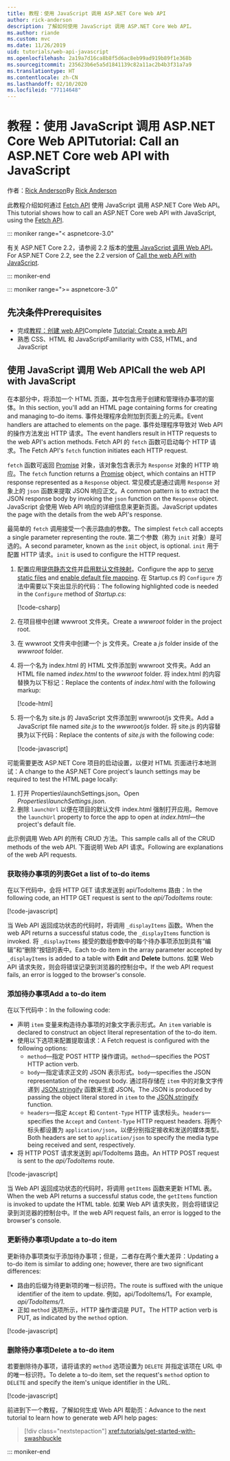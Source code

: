 ```yaml
---
title: 教程：使用 JavaScript 调用 ASP.NET Core Web API
author: rick-anderson
description: 了解如何使用 JavaScript 调用 ASP.NET Core Web API。
ms.author: riande
ms.custom: mvc
ms.date: 11/26/2019
uid: tutorials/web-api-javascript
ms.openlocfilehash: 2a19a7d16ca8b8f5d6ac8eb99ad919b89f1e368b
ms.sourcegitcommit: 235623b6e5a5d1841139c82a11ac2b4b3f31a7a9
ms.translationtype: HT
ms.contentlocale: zh-CN
ms.lasthandoff: 02/10/2020
ms.locfileid: "77114648"
---
```

# <a name="tutorial-call-an-aspnet-core-web-api-with-javascript"></a><span data-ttu-id="88f53-103">教程：使用 JavaScript 调用 ASP.NET Core Web API</span><span class="sxs-lookup"><span data-stu-id="88f53-103">Tutorial: Call an ASP.NET Core web API with JavaScript</span></span>

<span data-ttu-id="88f53-104">作者：[Rick Anderson](https://twitter.com/RickAndMSFT)</span><span class="sxs-lookup"><span data-stu-id="88f53-104">By [Rick Anderson](https://twitter.com/RickAndMSFT)</span></span>

<span data-ttu-id="88f53-105">此教程介绍如何通过 [Fetch API](https://developer.mozilla.org/docs/Web/API/Fetch_API) 使用 JavaScript 调用 ASP.NET Core Web API。</span><span class="sxs-lookup"><span data-stu-id="88f53-105">This tutorial shows how to call an ASP.NET Core web API with JavaScript, using the [Fetch API](https://developer.mozilla.org/docs/Web/API/Fetch_API).</span></span>

::: moniker range="< aspnetcore-3.0"

<span data-ttu-id="88f53-106">有关 ASP.NET Core 2.2，请参阅 2.2 版本的[使用 JavaScript 调用 Web API](xref:tutorials/first-web-api#call-the-web-api-with-javascript)。</span><span class="sxs-lookup"><span data-stu-id="88f53-106">For ASP.NET Core 2.2, see the 2.2 version of [Call the web API with JavaScript](xref:tutorials/first-web-api#call-the-web-api-with-javascript).</span></span>

::: moniker-end

::: moniker range=">= aspnetcore-3.0"

## <a name="prerequisites"></a><span data-ttu-id="88f53-107">先决条件</span><span class="sxs-lookup"><span data-stu-id="88f53-107">Prerequisites</span></span>

* <span data-ttu-id="88f53-108">完成[教程：创建 web API](xref:tutorials/first-web-api)</span><span class="sxs-lookup"><span data-stu-id="88f53-108">Complete [Tutorial: Create a web API](xref:tutorials/first-web-api)</span></span>
* <span data-ttu-id="88f53-109">熟悉 CSS、HTML 和 JavaScript</span><span class="sxs-lookup"><span data-stu-id="88f53-109">Familiarity with CSS, HTML, and JavaScript</span></span>

## <a name="call-the-web-api-with-javascript"></a><span data-ttu-id="88f53-110">使用 JavaScript 调用 Web API</span><span class="sxs-lookup"><span data-stu-id="88f53-110">Call the web API with JavaScript</span></span>

<span data-ttu-id="88f53-111">在本部分中，将添加一个 HTML 页面，其中包含用于创建和管理待办事项的窗体。</span><span class="sxs-lookup"><span data-stu-id="88f53-111">In this section, you'll add an HTML page containing forms for creating and managing to-do items.</span></span> <span data-ttu-id="88f53-112">事件处理程序会附加到页面上的元素。</span><span class="sxs-lookup"><span data-stu-id="88f53-112">Event handlers are attached to elements on the page.</span></span> <span data-ttu-id="88f53-113">事件处理程序导致对 Web API 的操作方法发出 HTTP 请求。</span><span class="sxs-lookup"><span data-stu-id="88f53-113">The event handlers result in HTTP requests to the web API's action methods.</span></span> <span data-ttu-id="88f53-114">Fetch API 的 `fetch` 函数可启动每个 HTTP 请求。</span><span class="sxs-lookup"><span data-stu-id="88f53-114">The Fetch API's `fetch` function initiates each HTTP request.</span></span>

<span data-ttu-id="88f53-115">`fetch` 函数可返回 [Promise](https://developer.mozilla.org/docs/Web/JavaScript/Reference/Global_Objects/Promise) 对象，该对象包含表示为 `Response` 对象的 HTTP 响应。</span><span class="sxs-lookup"><span data-stu-id="88f53-115">The `fetch` function returns a [Promise](https://developer.mozilla.org/docs/Web/JavaScript/Reference/Global_Objects/Promise) object, which contains an HTTP response represented as a `Response` object.</span></span> <span data-ttu-id="88f53-116">常见模式是通过调用 `Response` 对象上的 `json` 函数来提取 JSON 响应正文。</span><span class="sxs-lookup"><span data-stu-id="88f53-116">A common pattern is to extract the JSON response body by invoking the `json` function on the `Response` object.</span></span> <span data-ttu-id="88f53-117">JavaScript 会使用 Web API 响应的详细信息来更新页面。</span><span class="sxs-lookup"><span data-stu-id="88f53-117">JavaScript updates the page with the details from the web API's response.</span></span>

<span data-ttu-id="88f53-118">最简单的 `fetch` 调用接受一个表示路由的参数。</span><span class="sxs-lookup"><span data-stu-id="88f53-118">The simplest `fetch` call accepts a single parameter representing the route.</span></span> <span data-ttu-id="88f53-119">第二个参数（称为 `init` 对象）是可选的。</span><span class="sxs-lookup"><span data-stu-id="88f53-119">A second parameter, known as the `init` object, is optional.</span></span> <span data-ttu-id="88f53-120">`init` 用于配置 HTTP 请求。</span><span class="sxs-lookup"><span data-stu-id="88f53-120">`init` is used to configure the HTTP request.</span></span>

1. <span data-ttu-id="88f53-121">配置应用[提供静态文件](/dotnet/api/microsoft.aspnetcore.builder.staticfileextensions.usestaticfiles#Microsoft_AspNetCore_Builder_StaticFileExtensions_UseStaticFiles_Microsoft_AspNetCore_Builder_IApplicationBuilder_)并[启用默认文件映射](/dotnet/api/microsoft.aspnetcore.builder.defaultfilesextensions.usedefaultfiles#Microsoft_AspNetCore_Builder_DefaultFilesExtensions_UseDefaultFiles_Microsoft_AspNetCore_Builder_IApplicationBuilder_)。</span><span class="sxs-lookup"><span data-stu-id="88f53-121">Configure the app to [serve static files](/dotnet/api/microsoft.aspnetcore.builder.staticfileextensions.usestaticfiles#Microsoft_AspNetCore_Builder_StaticFileExtensions_UseStaticFiles_Microsoft_AspNetCore_Builder_IApplicationBuilder_) and [enable default file mapping](/dotnet/api/microsoft.aspnetcore.builder.defaultfilesextensions.usedefaultfiles#Microsoft_AspNetCore_Builder_DefaultFilesExtensions_UseDefaultFiles_Microsoft_AspNetCore_Builder_IApplicationBuilder_).</span></span> <span data-ttu-id="88f53-122">在 Startup.cs 的 `Configure` 方法中需要以下突出显示的代码：</span><span class="sxs-lookup"><span data-stu-id="88f53-122">The following highlighted code is needed in the `Configure` method of *Startup.cs*:</span></span>

    [!code-csharp[](first-web-api/samples/3.0/TodoApi/StartupJavaScript.cs?highlight=8-9&name=snippet_configure)]

1. <span data-ttu-id="88f53-123">在项目根中创建 wwwroot 文件夹。</span><span class="sxs-lookup"><span data-stu-id="88f53-123">Create a *wwwroot* folder in the project root.</span></span>

1. <span data-ttu-id="88f53-124">在 wwwroot 文件夹中创建一个 js 文件夹。</span><span class="sxs-lookup"><span data-stu-id="88f53-124">Create a *js* folder inside of the *wwwroot* folder.</span></span>

1. <span data-ttu-id="88f53-125">将一个名为 index.html 的 HTML 文件添加到 wwwroot 文件夹。</span><span class="sxs-lookup"><span data-stu-id="88f53-125">Add an HTML file named *index.html* to the *wwwroot* folder.</span></span> <span data-ttu-id="88f53-126">将 index.html 的内容替换为以下标记：</span><span class="sxs-lookup"><span data-stu-id="88f53-126">Replace the contents of *index.html* with the following markup:</span></span>

    [!code-html[](first-web-api/samples/3.0/TodoApi/wwwroot/index.html)]

1. <span data-ttu-id="88f53-127">将一个名为 site.js 的 JavaScript 文件添加到 wwwroot/js 文件夹。</span><span class="sxs-lookup"><span data-stu-id="88f53-127">Add a JavaScript file named *site.js* to the *wwwroot/js* folder.</span></span> <span data-ttu-id="88f53-128">将 site.js 的内容替换为以下代码：</span><span class="sxs-lookup"><span data-stu-id="88f53-128">Replace the contents of *site.js* with the following code:</span></span>

    [!code-javascript[](first-web-api/samples/3.0/TodoApi/wwwroot/js/site.js?name=snippet_SiteJs)]

<span data-ttu-id="88f53-129">可能需要更改 ASP.NET Core 项目的启动设置，以便对 HTML 页面进行本地测试：</span><span class="sxs-lookup"><span data-stu-id="88f53-129">A change to the ASP.NET Core project's launch settings may be required to test the HTML page locally:</span></span>

1. <span data-ttu-id="88f53-130">打开 Properties\launchSettings.json。</span><span class="sxs-lookup"><span data-stu-id="88f53-130">Open *Properties\launchSettings.json*.</span></span>
1. <span data-ttu-id="88f53-131">删除 `launchUrl` 以便在项目的默认文件 index.html 强制打开应用。</span><span class="sxs-lookup"><span data-stu-id="88f53-131">Remove the `launchUrl` property to force the app to open at *index.html*&mdash;the project's default file.</span></span>

<span data-ttu-id="88f53-132">此示例调用 Web API 的所有 CRUD 方法。</span><span class="sxs-lookup"><span data-stu-id="88f53-132">This sample calls all of the CRUD methods of the web API.</span></span> <span data-ttu-id="88f53-133">下面说明 Web API 请求。</span><span class="sxs-lookup"><span data-stu-id="88f53-133">Following are explanations of the web API requests.</span></span>

### <a name="get-a-list-of-to-do-items"></a><span data-ttu-id="88f53-134">获取待办事项的列表</span><span class="sxs-lookup"><span data-stu-id="88f53-134">Get a list of to-do items</span></span>

<span data-ttu-id="88f53-135">在以下代码中，会将 HTTP GET 请求发送到 api/TodoItems 路由：</span><span class="sxs-lookup"><span data-stu-id="88f53-135">In the following code, an HTTP GET request is sent to the *api/TodoItems* route:</span></span>

[!code-javascript[](first-web-api/samples/3.0/TodoApi/wwwroot/js/site.js?name=snippet_GetItems)]

<span data-ttu-id="88f53-136">当 Web API 返回成功状态的代码时，将调用 `_displayItems` 函数。</span><span class="sxs-lookup"><span data-stu-id="88f53-136">When the web API returns a successful status code, the `_displayItems` function is invoked.</span></span> <span data-ttu-id="88f53-137">将 `_displayItems` 接受的数组参数中的每个待办事项添加到具有“编辑”和“删除”按钮的表中。</span><span class="sxs-lookup"><span data-stu-id="88f53-137">Each to-do item in the array parameter accepted by `_displayItems` is added to a table with **Edit** and **Delete** buttons.</span></span> <span data-ttu-id="88f53-138">如果 Web API 请求失败，则会将错误记录到浏览器的控制台中。</span><span class="sxs-lookup"><span data-stu-id="88f53-138">If the web API request fails, an error is logged to the browser's console.</span></span>

### <a name="add-a-to-do-item"></a><span data-ttu-id="88f53-139">添加待办事项</span><span class="sxs-lookup"><span data-stu-id="88f53-139">Add a to-do item</span></span>

<span data-ttu-id="88f53-140">在以下代码中：</span><span class="sxs-lookup"><span data-stu-id="88f53-140">In the following code:</span></span>

* <span data-ttu-id="88f53-141">声明 `item` 变量来构造待办事项的对象文字表示形式。</span><span class="sxs-lookup"><span data-stu-id="88f53-141">An `item` variable is declared to construct an object literal representation of the to-do item.</span></span>
* <span data-ttu-id="88f53-142">使用以下选项来配置提取请求：</span><span class="sxs-lookup"><span data-stu-id="88f53-142">A Fetch request is configured with the following options:</span></span>
  * <span data-ttu-id="88f53-143">`method`&mdash;指定 POST HTTP 操作谓词。</span><span class="sxs-lookup"><span data-stu-id="88f53-143">`method`&mdash;specifies the POST HTTP action verb.</span></span>
  * <span data-ttu-id="88f53-144">`body`&mdash;指定请求正文的 JSON 表示形式。</span><span class="sxs-lookup"><span data-stu-id="88f53-144">`body`&mdash;specifies the JSON representation of the request body.</span></span> <span data-ttu-id="88f53-145">通过将存储在 `item` 中的对象文字传递到 [JSON.stringify](https://developer.mozilla.org/docs/Web/JavaScript/Reference/Global_Objects/JSON/stringify) 函数来生成 JSON。</span><span class="sxs-lookup"><span data-stu-id="88f53-145">The JSON is produced by passing the object literal stored in `item` to the [JSON.stringify](https://developer.mozilla.org/docs/Web/JavaScript/Reference/Global_Objects/JSON/stringify) function.</span></span>
  * <span data-ttu-id="88f53-146">`headers`&mdash;指定 `Accept` 和 `Content-Type` HTTP 请求标头。</span><span class="sxs-lookup"><span data-stu-id="88f53-146">`headers`&mdash;specifies the `Accept` and `Content-Type` HTTP request headers.</span></span> <span data-ttu-id="88f53-147">将两个标头都设置为 `application/json`，以便分别指定接收和发送的媒体类型。</span><span class="sxs-lookup"><span data-stu-id="88f53-147">Both headers are set to `application/json` to specify the media type being received and sent, respectively.</span></span>
* <span data-ttu-id="88f53-148">将 HTTP POST 请求发送到 api/TodoItems 路由。</span><span class="sxs-lookup"><span data-stu-id="88f53-148">An HTTP POST request is sent to the *api/TodoItems* route.</span></span>

[!code-javascript[](first-web-api/samples/3.0/TodoApi/wwwroot/js/site.js?name=snippet_AddItem)]

<span data-ttu-id="88f53-149">当 Web API 返回成功状态的代码时，将调用 `getItems` 函数来更新 HTML 表。</span><span class="sxs-lookup"><span data-stu-id="88f53-149">When the web API returns a successful status code, the `getItems` function is invoked to update the HTML table.</span></span> <span data-ttu-id="88f53-150">如果 Web API 请求失败，则会将错误记录到浏览器的控制台中。</span><span class="sxs-lookup"><span data-stu-id="88f53-150">If the web API request fails, an error is logged to the browser's console.</span></span>

### <a name="update-a-to-do-item"></a><span data-ttu-id="88f53-151">更新待办事项</span><span class="sxs-lookup"><span data-stu-id="88f53-151">Update a to-do item</span></span>

<span data-ttu-id="88f53-152">更新待办事项类似于添加待办事项；但是，二者存在两个重大差异：</span><span class="sxs-lookup"><span data-stu-id="88f53-152">Updating a to-do item is similar to adding one; however, there are two significant differences:</span></span>

* <span data-ttu-id="88f53-153">路由的后缀为待更新项的唯一标识符。</span><span class="sxs-lookup"><span data-stu-id="88f53-153">The route is suffixed with the unique identifier of the item to update.</span></span> <span data-ttu-id="88f53-154">例如，api/TodoItems/1。</span><span class="sxs-lookup"><span data-stu-id="88f53-154">For example, *api/TodoItems/1*.</span></span>
* <span data-ttu-id="88f53-155">正如 `method` 选项所示，HTTP 操作谓词是 PUT。</span><span class="sxs-lookup"><span data-stu-id="88f53-155">The HTTP action verb is PUT, as indicated by the `method` option.</span></span>

[!code-javascript[](first-web-api/samples/3.0/TodoApi/wwwroot/js/site.js?name=snippet_UpdateItem)]

### <a name="delete-a-to-do-item"></a><span data-ttu-id="88f53-156">删除待办事项</span><span class="sxs-lookup"><span data-stu-id="88f53-156">Delete a to-do item</span></span>

<span data-ttu-id="88f53-157">若要删除待办事项，请将请求的 `method` 选项设置为 `DELETE` 并指定该项在 URL 中的唯一标识符。</span><span class="sxs-lookup"><span data-stu-id="88f53-157">To delete a to-do item, set the request's `method` option to `DELETE` and specify the item's unique identifier in the URL.</span></span>

[!code-javascript[](first-web-api/samples/3.0/TodoApi/wwwroot/js/site.js?name=snippet_DeleteItem)]

<span data-ttu-id="88f53-158">前进到下一个教程，了解如何生成 Web API 帮助页：</span><span class="sxs-lookup"><span data-stu-id="88f53-158">Advance to the next tutorial to learn how to generate web API help pages:</span></span>

> [!div class="nextstepaction"]
> <xref:tutorials/get-started-with-swashbuckle>

::: moniker-end
